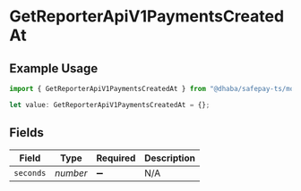 # GetReporterApiV1PaymentsCreatedAt

## Example Usage

```typescript
import { GetReporterApiV1PaymentsCreatedAt } from "@dhaba/safepay-ts/models/operations";

let value: GetReporterApiV1PaymentsCreatedAt = {};
```

## Fields

| Field              | Type               | Required           | Description        |
| ------------------ | ------------------ | ------------------ | ------------------ |
| `seconds`          | *number*           | :heavy_minus_sign: | N/A                |